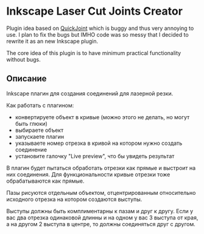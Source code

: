 # Inkscape Laser Cut Joints Creator

Plugin idea based on [QuickJoint](https://github.com/JarrettR/QuickJoint.git) which is buggy and thus very annoying to use.
I plan to fix the bugs but IMHO code was so messy that I decided to rewrite it as an new Inkscape plugin.

The core idea of this plugin is to have minimum practical functionality without bugs.

## Описание

Inkscape плагин для создания соединений для лазерной резки.

Как работать с плагином:

 - конвертируете объект в кривые (можно этого не делать, но могут быть глюки)
 - выбираете объект
 - запускаете плагин
 - указываете номер отрезка в кривой на котором нужно создать соединение
 - установите галочку "Live preview", что бы увидеть результат

В плагин будет пытаться обработать отрезки как прямые и выстроит на них соединения.
Для функциональности кривые отрезки тоже обрабатываются как прямые.

Пазы рисуются отдельным объектом, отцентрированным относительно исходного отрезка на котором создаются выступы.

Выступы должны быть комплиментарны к пазам и друг к другу. Если у вас два отрезка одинаковой длинны и на одном у вас 3 выступа от края, а на другом 2 выступа в центре, то должны соединяться друг с другом.

